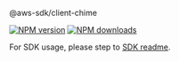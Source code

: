 @aws-sdk/client-chime

[![NPM version](https://img.shields.io/npm/v/@aws-sdk/client-chime/beta.svg)](https://www.npmjs.com/package/@aws-sdk/client-chime)
[![NPM downloads](https://img.shields.io/npm/dm/@aws-sdk/client-chime.svg)](https://www.npmjs.com/package/@aws-sdk/client-chime)

For SDK usage, please step to [SDK readme](https://github.com/aws/aws-sdk-js-v3).
